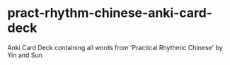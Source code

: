 pract-rhythm-chinese-anki-card-deck
===================================

Anki Card Deck containing all words from 'Practical Rhythmic Chinese' by Yin and Sun
